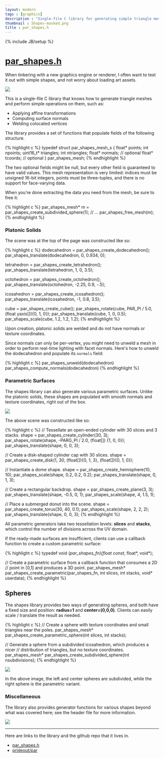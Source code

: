 ```yaml
---
layout: modern
tags : [graphics]
description : "Single-file C library for generating simple triangle meshes from parametric surfaces and polyhedra."
thumbnail : Shapes-masked.png
title : par_shapes.h
---
```

{% include JB/setup %}

# [par_shapes.h](https://github.com/prideout/par/blob/master/par_shapes.h)

When tinkering with a new graphics engine or renderer, I often want to test it out with simple shapes, and not worry about loading art assets.

<img src="{{ ASSET_PATH }}/figures/platonic800.png" class="figure nice-image">

This is a single-file C library that knows how to generate triangle meshes and perform simple operations on them, such as:

- Applying affine transformations
- Computing surface normals
- Welding colocated vertices

The library provides a set of functions that populate fields of the following structure.

{% highlight c %}
typedef struct par_shapes_mesh_s {
    float* points;
    int npoints;
    uint16_t* triangles;
    int ntriangles;
    float* normals; // optional
    float* tcoords; // optional
} par_shapes_mesh;
{% endhighlight %}

The two optional fields might be null, but every other field is guaranteed to have valid values.  This mesh representation is very limited: indices must be unsigned 16-bit integers, points must be three-tuples, and there is no support for face-varying data.

When you're done extracting the data you need from the mesh, be sure to free it:

{% highlight c %}
par_shapes_mesh* m = par_shapes_create_subdivided_sphere(1);
// ...
par_shapes_free_mesh(m);
{% endhighlight %}

### Platonic Solids

The scene was at the top of the page was constructed like so:

{% highlight c %}
dodecahedron = par_shapes_create_dodecahedron();
par_shapes_translate(dodecahedron, 0, 0.934, 0);

tetrahedron = par_shapes_create_tetrahedron();
par_shapes_translate(tetrahedron, 1, 0, 3.5);

octohedron = par_shapes_create_octohedron();
par_shapes_translate(octohedron, -2.25, 0.9, -.5);

icosahedron = par_shapes_create_icosahedron();
par_shapes_translate(icosahedron, -1, 0.8, 3.5);

cube = par_shapes_create_cube();
par_shapes_rotate(cube, PAR_PI / 5.0, (float yaxis[]){0, 1, 0});
par_shapes_translate(cube, 1, 0, 0.5);
par_shapes_scale(cube, 1.2, 1.2, 1.2);
{% endhighlight %}

Upon creation, platonic solids are welded and do not have normals or texture coordinates.

Since normals can only be per-vertex, you might need to unweld a mesh in order to perform real-time lighting with facet normals.  Here's how to unweld the dodecahedron and populate its `normals` field:

{% highlight c %}
par_shapes_unweld(dodecahedron)
par_shapes_compute_normals(dodecahedron)
{% endhighlight %}

### Parametric Surfaces

The shapes library can also generate various parametric surfaces.  Unlike the platonic solids, these shapes are populated with smooth normals and texture coordinates, right out of the box.

<img src="{{ ASSET_PATH }}/figures/parametric800.png" class="figure nice-image">

The above scene was constructed like so:

{% highlight c %}
// Tessellate an open-ended cylinder with 30 slices and 3 stacks.
shape = par_shapes_create_cylinder(30, 3);
par_shapes_rotate(shape, -PARG_PI / 2.0, (float[]) {1, 0, 0});
par_shapes_translate(shape, 0, 0, 3);

// Create a disk-shaped cylinder cap with 30 slices.
shape = par_shapes_create_disk(1, 30, (float[]){0, 1, 3},
    (float[]){0, 1, 0});

// Instantiate a dome shape.
shape = par_shapes_create_hemisphere(10, 10);
par_shapes_scale(shape, 0.2, 0.2, 0.2);
par_shapes_translate(shape, 0, 1, 3);

// Create a rectangular backdrop.
shape = par_shapes_create_plane(3, 3);
par_shapes_translate(shape, -0.5, 0, 1);
par_shapes_scale(shape, 4, 1.5, 1);

// Place a submerged donut into the scene.
shape = par_shapes_create_torus(30, 40, 0.1);
par_shapes_scale(shape, 2, 2, 2);
par_shapes_translate(shape, 0, 0, 3);
{% endhighlight %}

All parametric generators take two tessellation levels: **slices** and **stacks**, which control the number of divisions across the UV domain.

If the ready-made surfaces are insufficient, clients can use a callback function to create a custom parametric surface:

{% highlight c %}
typedef void (*par_shapes_fn)(float const*, float*, void*);

// Create a parametric surface from a callback function that consumes a 2D
// point in [0,1] and produces a 3D point.
par_shapes_mesh* par_shapes_create_parametric(par_shapes_fn, int slices,
    int stacks, void* userdata);
{% endhighlight %}

## Spheres

The shapes library provides two ways of generating spheres, and both have a fixed size and position: **radius=1** and **center=(0,0,0)**.  Clients can easily scale / translate the result as needed.

{% highlight c %}
// Create a sphere with texture coordinates and small triangles near the poles.
par_shapes_mesh* par_shapes_create_parametric_sphere(int slices, int stacks);

// Generate a sphere from a subdivided icosahedron, which produces a nicer
// distribution of triangles, but no texture coordinates.
par_shapes_mesh* par_shapes_create_subdivided_sphere(int nsubdivisions);
{% endhighlight %}

<img src="{{ ASSET_PATH }}/figures/sphere800.png" class="figure nice-image">

In the above image, the left and center spheres are subdivided, while the right sphere is the parametric variant.

### Miscellaneous

The library also provides generator functions for various shapes beyond what was covered here; see the header file for more information.

<img src="{{ ASSET_PATH }}/figures/misc800.png" class="figure nice-image">

<hr>

Here are links to the library and the github repo that it lives in.

- [par_shapes.h](https://github.com/prideout/par/blob/master/par_shapes.h)
- [prideout/par](https://github.com/prideout/par)
